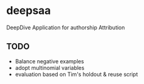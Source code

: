 deepsaa
=======

DeepDive Application for authorship Attribution

TODO
----

- Balance negative examples
- adopt multinomial variables
- evaluation based on Tim's holdout & reuse script
